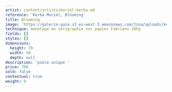 ```yaml
---
artist: content/artists/muriel-kerba.md
reference: 'Kerba Muriel, Blooming'
title: Blooming
image: 'https://galerie-gaia.s3.eu-west-3.amazonaws.com/tina/uploads/kerba-muriel/MURIELKERBA_blooming_70x50.jpg'
technique: monotype en sérigraphie sur papier Fabriano 285g
fields: []
styles: []
dimensions:
  height: 70
  width: 50
  depth: null
description: 'pièce unique '
price: 700
sold: false
contextual: true
weight: 0
---
```


